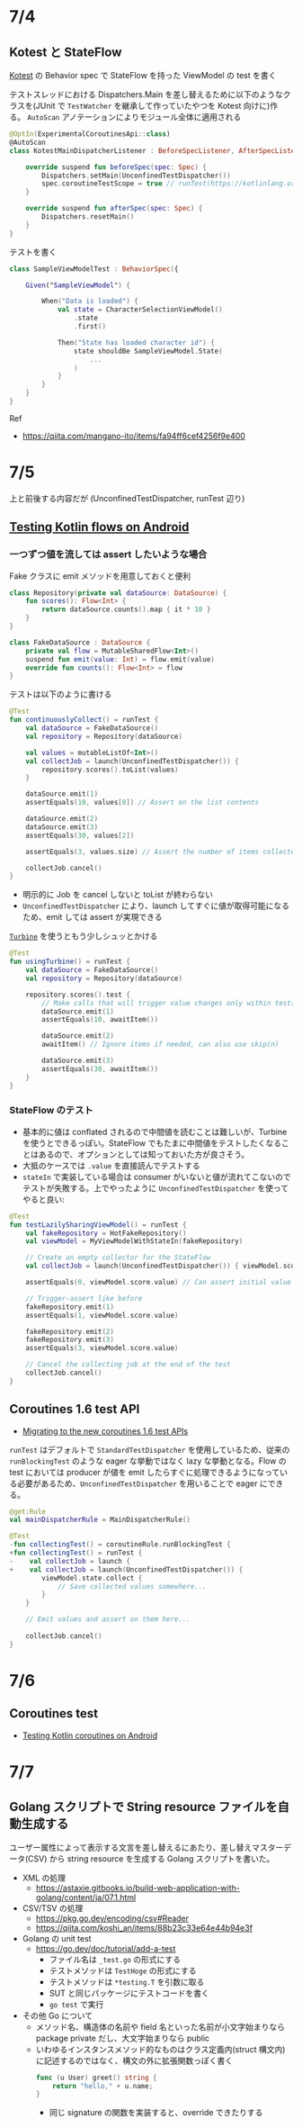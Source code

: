 # 7/4

## Kotest と StateFlow

[Kotest](https://github.com/kotest/kotest) の Behavior spec で StateFlow を持った ViewModel の test を書く

テストスレッドにおける Dispatchers.Main を差し替えるために以下のようなクラスを(JUnit で `TestWatcher` を継承して作っていたやつを Kotest 向けに)作る。
`AutoScan` アノテーションによりモジュール全体に適用される

```kt
@OptIn(ExperimentalCoroutinesApi::class)
@AutoScan
class KotestMainDispatcherListener : BeforeSpecListener, AfterSpecListener {

    override suspend fun beforeSpec(spec: Spec) {
        Dispatchers.setMain(UnconfinedTestDispatcher())
        spec.coroutineTestScope = true // runTest(https://kotlinlang.org/api/kotlinx.coroutines/kotlinx-coroutines-test/kotlinx.coroutines.test/run-test.html) を使用する
    }

    override suspend fun afterSpec(spec: Spec) {
        Dispatchers.resetMain()
    }
}
```

テストを書く

```kt
class SampleViewModelTest : BehaviorSpec({

    Given("SampleViewModel") {

        When("Data is loaded") {
            val state = CharacterSelectionViewModel()
                .state
                .first()

            Then("State has loaded character id") {
                state shouldBe SampleViewModel.State(
                    ...
                )
            }
        }
    }
}
```

Ref

- https://qiita.com/mangano-ito/items/fa94ff6cef4256f9e400

# 7/5

上と前後する内容だが (UnconfinedTestDispatcher, runTest 辺り)

## [Testing Kotlin flows on Android](https://developer.android.com/kotlin/flow/test)

### 一つずつ値を流しては assert したいような場合

Fake クラスに emit メソッドを用意しておくと便利

```kt
class Repository(private val dataSource: DataSource) {
    fun scores(): Flow<Int> {
        return dataSource.counts().map { it * 10 }
    }
}

class FakeDataSource : DataSource {
    private val flow = MutableSharedFlow<Int>()
    suspend fun emit(value: Int) = flow.emit(value)
    override fun counts(): Flow<Int> = flow
}
```

テストは以下のように書ける

```kt
@Test
fun continuouslyCollect() = runTest {
    val dataSource = FakeDataSource()
    val repository = Repository(dataSource)

    val values = mutableListOf<Int>()
    val collectJob = launch(UnconfinedTestDispatcher()) {
        repository.scores().toList(values)
    }

    dataSource.emit(1)
    assertEquals(10, values[0]) // Assert on the list contents

    dataSource.emit(2)
    dataSource.emit(3)
    assertEquals(30, values[2])

    assertEquals(3, values.size) // Assert the number of items collected

    collectJob.cancel()
}
```

- 明示的に Job を cancel しないと toList が終わらない
- `UnconfinedTestDispatcher` により、launch してすぐに値が取得可能になるため、emit しては assert が実現できる

[`Turbine`](https://github.com/cashapp/turbine) を使うともう少しシュッとかける

```kt
@Test
fun usingTurbine() = runTest {
    val dataSource = FakeDataSource()
    val repository = Repository(dataSource)

    repository.scores().test {
        // Make calls that will trigger value changes only within test{}
        dataSource.emit(1)
        assertEquals(10, awaitItem())

        dataSource.emit(2)
        awaitItem() // Ignore items if needed, can also use skip(n)

        dataSource.emit(3)
        assertEquals(30, awaitItem())
    }
}
```

### StateFlow のテスト

- 基本的に値は conflated されるので中間値を読むことは難しいが、Turbine を使うとできるっぽい。StateFlow でもたまに中間値をテストしたくなることはあるので、オプションとしては知っておいた方が良さそう。
- 大抵のケースでは `.value` を直接読んでテストする
- `stateIn` で実装している場合は consumer がいないと値が流れてこないのでテストが失敗する。上でやったように `UnconfinedTestDispatcher` を使ってやると良い:

```kt
@Test
fun testLazilySharingViewModel() = runTest {
    val fakeRepository = HotFakeRepository()
    val viewModel = MyViewModelWithStateIn(fakeRepository)

    // Create an empty collector for the StateFlow
    val collectJob = launch(UnconfinedTestDispatcher()) { viewModel.score.collect() }

    assertEquals(0, viewModel.score.value) // Can assert initial value

    // Trigger-assert like before
    fakeRepository.emit(1)
    assertEquals(1, viewModel.score.value)

    fakeRepository.emit(2)
    fakeRepository.emit(3)
    assertEquals(3, viewModel.score.value)

    // Cancel the collecting job at the end of the test
    collectJob.cancel()
}
```

## Coroutines 1.6 test API

- [Migrating to the new coroutines 1.6 test APIs](https://medium.com/androiddevelopers/migrating-to-the-new-coroutines-1-6-test-apis-b99f7fc47774)

`runTest` はデフォルトで `StandardTestDispatcher` を使用しているため、従来の `runBlockingTest` のような eager な挙動ではなく lazy な挙動となる。Flow の test においては producer が値を emit したらすぐに処理できるようになっている必要があるため、`UnconfinedTestDispatcher` を用いることで eager にできる。

```kt
@get:Rule
val mainDispatcherRule = MainDispatcherRule()

@Test
-fun collectingTest() = coroutineRule.runBlockingTest {
+fun collectingTest() = runTest {
-    val collectJob = launch {
+    val collectJob = launch(UnconfinedTestDispatcher()) {
        viewModel.state.collect {
            // Save collected values somewhere...
        }
    }

    // Emit values and assert on them here...
    
    collectJob.cancel()
}
```

# 7/6
## Coroutines test 
- [Testing Kotlin coroutines on Android](https://developer.android.com/kotlin/coroutines/test)

# 7/7
## Golang スクリプトで String resource ファイルを自動生成する
ユーザー属性によって表示する文言を差し替えるにあたり、差し替えマスターデータ(CSV) から string resource を生成する Golang スクリプトを書いた。

- XML の処理
  - https://astaxie.gitbooks.io/build-web-application-with-golang/content/ja/07.1.html
- CSV/TSV の処理
  - https://pkg.go.dev/encoding/csv#Reader
  - https://qiita.com/koshi_an/items/88b23c33e64e44b94e3f
- Golang の unit test
  - https://go.dev/doc/tutorial/add-a-test
    - ファイル名は `_test.go` の形式にする
    - テストメソッドは `TestHoge` の形式にする
    - テストメソッドは `*testing.T` を引数に取る
    - SUT と同じパッケージにテストコードを書く
    - `go test` で実行
- その他 Go について
  - メソッド名、構造体の名前や field 名といった名前が小文字始まりなら package private だし、大文字始まりなら public
  - いわゆるインスタンスメソッド的なものはクラス定義内(struct 構文内)に記述するのではなく、構文の外に拡張関数っぽく書く
    ```go
    func (u User) greet() string {
        return "hello," + u.name;
    }
    ```
    - 同じ signature の関数を実装すると、override できたりする
